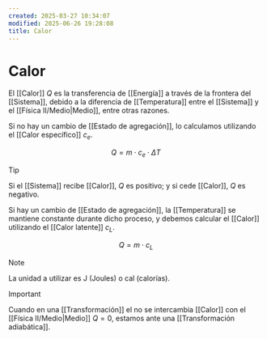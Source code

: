 ```yaml
---
created: 2025-03-27 10:34:07
modified: 2025-06-26 19:28:08
title: Calor
---
```


# Calor

El [[Calor]] $Q$ es la transferencia de [[Energía]] a través de la frontera del [[Sistema]], debido a la diferencia de [[Temperatura]] entre el [[Sistema]] y el [[Física II/Medio|Medio]], entre otras razones.

Si no hay un cambio de [[Estado de agregación]], lo calculamos utilizando el [[Calor específico]] $c_e$.

$$
Q = m \cdot c_e \cdot \Delta T
$$

> [!tip]
> Si el [[Sistema]] recibe [[Calor]], $Q$ es positivo; y si cede [[Calor]], $Q$ es negativo.

Si hay un cambio de [[Estado de agregación]], la [[Temperatura]] se mantiene constante durante dicho proceso, y debemos calcular el [[Calor]] utilizando el [[Calor latente]] $c_L$.

$$
Q = m \cdot c_L
$$

> [!note]
> La unidad a utilizar es $\text{J}$ (Joules) o $\text{cal}$ (calorías).

> [!important]
> Cuando en una [[Transformación]] el no se intercambia [[Calor]] con el [[Física II/Medio|Medio]] $Q = 0$, estamos ante una [[Transformación adiabática]].
